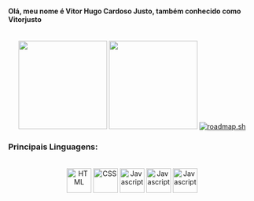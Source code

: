 #### Olá, meu nome é Vitor Hugo Cardoso Justo, também conhecido como Vitorjusto
<div style="display: inline_block" align="center"><br>
<img height="180em" src="https://github-readme-stats.vercel.app/api?username=vitorjusto&show_icons=true&theme=dark&include_all_commits=true&count_private=true"/>
<img height="180em" src="https://github-readme-stats.vercel.app/api/top-langs/?username=vitorjusto&layout=compact&langs_count=7&theme=dark"/>
 <a href="https://roadmap.sh"><img src="https://roadmap.sh/card/wide/661976293e4c55e619aad995?variant=dark" alt="roadmap.sh"/></a>
 </div>
 
### Principais Linguagens:

<div style="display: inline_block" align="center"><br>
<img align="center" alt="HTML" height="50" width="50" src="https://cdn.jsdelivr.net/gh/devicons/devicon/icons/html5/html5-plain-wordmark.svg">
<img align="center" alt="CSS" height="50" width="50" src="https://cdn.jsdelivr.net/gh/devicons/devicon/icons/css3/css3-plain-wordmark.svg">
<img align="center" alt="Javascript" height="50" width="50" src="https://cdn.jsdelivr.net/gh/devicons/devicon/icons/javascript/javascript-plain.svg">
<img align="center" alt="Javascript" height="50" width="50" src="https://cdn.jsdelivr.net/gh/devicons/devicon/icons/bootstrap/bootstrap-plain.svg">
<img align="center" alt="Javascript" height="50" width="50" src="https://cdn.jsdelivr.net/gh/devicons/devicon/icons/csharp/csharp-plain.svg">
 </div>


